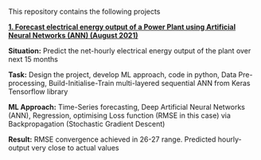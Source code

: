 This repository contains the following projects

[**1. Forecast electrical energy output of a Power Plant using Artificial Neural Networks (ANN)	(August 2021)**](https://github.com/BearsOnMars/Deep_Learning/blob/main/ANN/Regression/ANN_for_Regression.ipynb)

  **Situation:** 
  Predict the net-hourly electrical energy output of the plant over next 15 months
  
  **Task:** 
  Design the project, develop ML approach, code in python, Data Pre-processing, Build-Initialise-Train multi-layered sequential ANN from Keras Tensorflow library
  
  **ML Approach:**
  Time-Series forecasting, Deep Artificial Neural Networks (ANN), Regression, optimising Loss function (RMSE in this case) via Backpropagation (Stochastic Gradient Descent)
  
  **Result:**
  RMSE convergence achieved in 26-27 range. Predicted hourly-output very close to actual values

